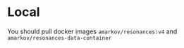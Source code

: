 # Local

You should pull docker images `amarkov/resonances:v4` and `amarkov/resonances-data-container`
